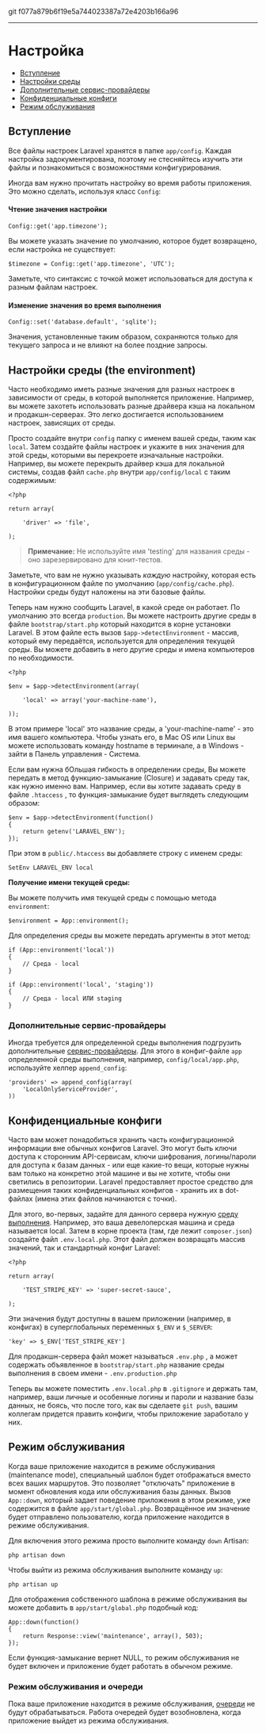 git f077a879b6f19e5a744023387a72e4203b166a96

---

# Настройка

- [Вступление](#introduction)
- [Настройки среды](#environment-configuration)
- [Дополнительные сервис-провайдеры](#provider-configuration)
- [Конфиденциальные конфиги](#protecting-sensitive-configuration)
- [Режим обслуживания](#maintenance-mode)

<a name="introduction"></a>
## Вступление

Все файлы настроек Laravel хранятся в папке `app/config`. Каждая настройка задокументирована, поэтому не стесняйтесь изучить эти файлы и познакомиться с возможностями конфигурирования.

Иногда вам нужно прочитать настройку во время работы приложения. Это можно сделать, используя класс `Config`:

#### Чтение значения настройки

	Config::get('app.timezone');

Вы можете указать значение по умолчанию, которое будет возвращено, если настройка не существует:

	$timezone = Config::get('app.timezone', 'UTC');

Заметьте, что синтаксис с точкой может использоваться для доступа к разным файлам настроек.

#### Изменение значения во время выполнения

	Config::set('database.default', 'sqlite');

Значения, установленные таким образом, сохраняются только для текущего запроса и не влияют на более поздние запросы.

<a name="environment-configuration"></a>
## Настройки среды (the environment)

Часто необходимо иметь разные значения для разных настроек в зависимости от среды, в которой выполняется приложение. Например, вы можете захотеть использовать разные драйвера кэша на локальном и продакшн-серверах. Это легко достигается использованием настроек, зависящих от среды.

Просто создайте внутри `config` папку с именем вашей среды, таким как `local`. Затем создайте файлы настроек и укажите в них значения для этой среды, которыми вы перекроете изначальные настройки. Например, вы можете перекрыть драйвер кэша для локальной системы, создав файл `cache.php` внутри `app/config/local` с таким содержимым:

	<?php

	return array(

		'driver' => 'file',

	);

> **Примечание:** Не используйте имя 'testing' для названия среды - оно зарезервировано для юнит-тестов.

Заметьте, что вам не нужно указывать _каждую_ настройку, которая есть в конфигурационном файле по умолчанию (`app/config/cache.php`). Настройки среды будут наложены на эти базовые файлы.

Теперь нам нужно сообщить Laravel, в какой среде он работает. По умолчанию это всегда `production`. Вы можете настроить другие среды в файле `bootstrap/start.php` который находится в корне установки Laravel. В этом файле есть вызов `$app->detectEnvironment` - массив, который ему передаётся, используется для определения текущей среды. Вы можете добавить в него другие среды и имена компьютеров по необходимости.

    <?php

    $env = $app->detectEnvironment(array(

        'local' => array('your-machine-name'),

    ));

В этом примере 'local' это название среды, а 'your-machine-name' - это имя вашего компьютера. Чтобы узнать его, в Mac OS или Linux вы можете использовать команду hostname в терминале, а в Windows - зайти в Панель управления - Система.

Если вам нужна бОльшая гибкость в определении среды, Вы можете передать в метод функцию-замыкание (Сlosure) и задавать среду так, как нужно именно вам.
Например, если вы хотите задавать среду в файле `.htaccess` , то функция-замыкание будет выглядеть следующим образом:

	$env = $app->detectEnvironment(function()
	{
		return getenv('LARAVEL_ENV');
	});

При этом в `public/.htaccess` вы добавляете строку с именем среды:
	
	SetEnv LARAVEL_ENV local

**Получение имени текущей среды:**

Вы можете получить имя текущей среды с помощью метода `environment`:

	$environment = App::environment();

Для определения среды вы можете передать аргументы в этот метод:

	if (App::environment('local'))
	{
		// Среда - local
	}

	if (App::environment('local', 'staging'))
	{
		// Среда - local ИЛИ staging
	}

<a name="provider-configuration"></a>
### Дополнительные сервис-провайдеры

Иногда требуется для определенной среды выполнения подгрузить дополнительные [сервис-провайдеры](/docs/ioc#service-providers). Для этого в конфиг-файле `app` определенной среды выполнения, например, `config/local/app.php`, используйте хелпер `append_config`:

	'providers' => append_config(array(
	    'LocalOnlyServiceProvider',
	)) 


<a name="protecting-sensitive-configuration"></a>
## Конфиденциальные конфиги

Часто вам может понадобиться хранить часть конфигурационной информации вне обычных конфигов Laravel. Это могут быть ключи доступа к сторонним API-сервисам, ключи шифрования, логины/пароли для доступа к базам данных - или еще какие-то вещи, которые нужны вам только на конкретно этой машине и вы не хотите, чтобы они светились в репозитории. Laravel предоставляет простое средство для размещения таких конфиденциальных конфигов - хранить их в dot-файлах (имена этих файлов начинаются с точки).

Для этого, во-первых, задайте для данного сервера нужную [среду выполнения](/docs/configuration#environment-configuration). Например, это ваша девелоперская машина и среда называется local. Затем в корне проекта (там, где лежит `composer.json`) создайте файл `.env.local.php`. Этот файл должен возвращать массив значений, так и стандартный конфиг Laravel:

	<?php

	return array(

		'TEST_STRIPE_KEY' => 'super-secret-sauce',

	);

Эти значения будут доступны в вашем приложении (например, в конфигах) в суперглобальных переменных `$_ENV` и `$_SERVER`:

	'key' => $_ENV['TEST_STRIPE_KEY']

Для продакшн-сервера файл может называться `.env.php` , а может содержать объявленное в `bootstrap/start.php` название среды выполнения в своем имени - `.env.production.php`

Теперь вы можете поместить `.env.local.php` в `.gitignore` и держать там, например, ваши личные и особенные логины и пароли и название базы данных, не боясь, что после того, как вы сделаете `git push`, вашим коллегам придется править конфиги, чтобы приложение заработало у них.

<a name="maintenance-mode"></a>
## Режим обслуживания

Когда ваше приложение находится в режиме обслуживания (maintenance mode), специальный шаблон будет отображаться вместо всех ваших маршрутов. Это позволяет "отключать" приложение в момент обновления кода или обслуживания базы данных. Вызов `App::down`, который задает поведение приложения в этом режиме, уже содержится в файле `app/start/global.php`. Возвращённое им значение будет отправлено пользователю, когда приложение находится в режиме обслуживания.

Для включения этого режима просто выполните команду `down` Artisan:

	php artisan down

Чтобы выйти из режима обслуживания выполните команду `up`:

	php artisan up

Для отображения собственного шаблона в режиме обслуживания вы можете добавить в `app/start/global.php` подобный код:

	App::down(function()
	{
		return Response::view('maintenance', array(), 503);
	});

Если функция-замыкание вернет NULL, то режим обслуживания не будет включен и приложение будет работать в обычном режиме.

### Режим обслуживания и очереди

Пока ваше приложение находится в режиме обслуживания, [очереди](/docs/queues) не будут обрабатываться. Работа очередей будет возобновлена, когда приложение выйдет из режима обслуживания.
